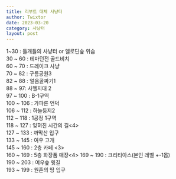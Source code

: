 ```yaml
---
title: 리부트 대체 사냥터
author: Twixtor
date: 2023-03-20
category: 사냥터
layout: post
---
```


1~30 : 들개들의 사냥터 or 엘로딘숲 위습  
30 ~ 60 : 테마던전 골드비치  
60 ~ 70 : 드레이크 사냥   
70 ~ 82 : 구름공원3   
82 ~ 88 : 얼음골짜기1  
88 ~ 97: 사헬지대 2  
97 ~ 100 : B-1구역  
100 ~ 106 : 가파른 언덕  
106 ~ 112 : 하늘둥지2  
112 ~ 118 : 1공정 1구역  
118 ~ 127 : 잊혀진 시간의 길<4>  
127 ~ 133 : 까막산 입구  
133 ~ 145 : 여우 고개  
145 ~ 160 : 2층 카페 <3>  
160 ~ 169 : 5층 화장품 매장<4> 
169 ~ 190 : 크리티아스(본인 레벨 +-1몹)  
190 ~ 203 : 여우숲 윗길  
193 ~ 199 : 원혼의 땅 입구  